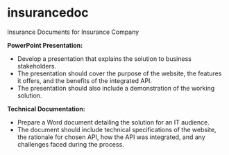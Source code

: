 # insurancedoc
Insurance Documents for Insurance Company 

**PowerPoint Presentation:**
- Develop a presentation that explains the solution to business stakeholders. 
- The presentation should cover the purpose of the website, the features it offers,
and the benefits of the integrated API. 
- The presentation should also include a demonstration of the working solution.

**Technical Documentation:**
- Prepare a Word document detailing the solution for an IT audience. 
- The document should include technical specifications of the website, the rationale 
for chosen API, how the API was integrated, and any challenges faced during the 
process.

